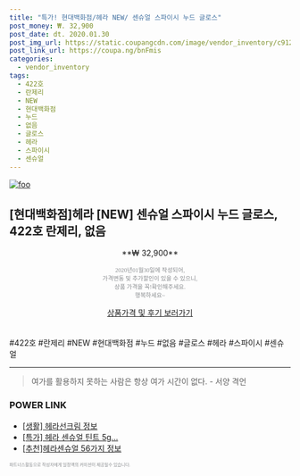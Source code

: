 ```yaml
--- 
title: "특가! 현대백화점/헤라 NEW/ 센슈얼 스파이시 누드 글로스" 
post_money: ₩. 32,900 
post_date: dt. 2020.01.30 
post_img_url: https://static.coupangcdn.com/image/vendor_inventory/c912/ddbaf32bb6cb915bf2f3ec910205638e056f5b12e3d9ad14aa6f9b7989ce.jpg 
post_link_url: https://coupa.ng/bnFmis 
categories: 
  - vendor_inventory 
tags: 
  - 422호 
  - 란제리 
  - NEW 
  - 현대백화점 
  - 누드 
  - 없음 
  - 글로스 
  - 헤라 
  - 스파이시 
  - 센슈얼 
--- 
```

[![foo](https://static.coupangcdn.com/image/vendor_inventory/c912/ddbaf32bb6cb915bf2f3ec910205638e056f5b12e3d9ad14aa6f9b7989ce.jpg)](https://coupa.ng/bnFmis) 

## [현대백화점]헤라 [NEW] 센슈얼 스파이시 누드 글로스, 422호 란제리, 없음 
<p style="text-align: center;">**₩ 32,900**</p> 
<p style="text-align: center;"><span style="color: #898c8f; font-family: Georgia,Times,serif; font-size: 0.75em;">2020년01월30일에 작성되어, <br>가격변동 및 추가할인이 있을 수 있으니,<br> 상품 가격을 꼭!확인해주세요.<br>행복하세요~</span> 
</p>	 
<div markdown="0" style="text-align: center;"><a href="https://coupa.ng/bnFmis" class="btn btn--success">상품가격 및 후기 보러가기</a></div> 
<br><br> 
  #422호 #란제리 #NEW #현대백화점 #누드 #없음 #글로스 #헤라 #스파이시 #센슈얼 
<hr> 

> 여가를 활용하지 못하는 사람은 항상 여가 시간이 없다. - 서양 격언 


### POWER LINK

* <a href="https://blog.naver.com/sakai111/221760928906" target="_blank"> [생활] 헤라선크림 정보 </a>
* <a href="https://blog.naver.com/sakai111/221789680136" target="_blank">[특가] 헤라 센슈얼 틴트 5g...</a>
* <a href="https://blog.naver.com/fasyy4321/221789619043" target="_blank">[추천]헤라센슈얼 56가지 정보</a>

<span style="color: #898c8f; font-family: Georgia,Times,serif; font-size: 0.55em;">파트너스활동으로 작성자에게 일정액의 커미션이 제공될수 있습니다.</span> 
